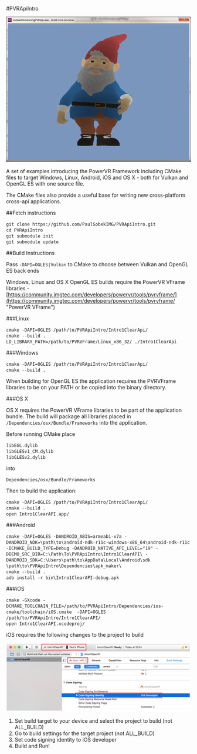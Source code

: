 #PVRApiIntro
 
![](README.png)

A set of examples introducing the PowerVR Framework including CMake files to target Windows, Linux, Android, iOS and OS X - both for Vulkan and OpenGL ES with one source file.

The CMake files also provide a useful base for writing new cross-platform cross-api applications.


##Fetch instructions
```
git clone https://github.com/PaulSobekIMG/PVRApiIntro.git
cd PVRApiIntro
git submodule init
git submodule update
```

##Build Instructions

Pass ```-DAPI=OGLES|Vulkan``` to CMake to choose between Vulkan and OpenGL ES back ends

Windows, Linux and OS X OpenGL ES builds require the PowerVR VFrame libraries - [https://community.imgtec.com/developers/powervr/tools/pvrvframe/](https://community.imgtec.com/developers/powervr/tools/pvrvframe/ "PowerVR VFrame")

###Linux
```
cmake -DAPI=OGLES /path/to/PVRApiIntro/Intro1ClearApi/
cmake --build .
LD_LIBRARY_PATH=/path/to/PVRVFrame/Linux_x86_32/ ./Intro1ClearApi
```

###Windows
```
cmake -DAPI=OGLES /path/to/PVRApiIntro/Intro1ClearApi/
cmake --build .
```
When building for OpenGL ES the application requires the PVRVFrame libraries to be on your PATH or be copied into the binary directory. 

###OS X

OS X requires the PowerVR VFrame libraries to be part of the application bundle. The build will package all libraries placed in ```/Dependencies/osx/Bundle/Frameworks``` into the application. 

Before running CMake place

```
libEGL.dylib
libGLESv1_CM.dylib
libGLESv2.dylib
```
into
```
Dependencies/osx/Bundle/Frameworks
```

Then to build the application: 

```
cmake -DAPI=OGLES /path/to/PVRApiIntro/Intro1ClearApi/
cmake --build .
open Intro1ClearAPI.app/
```

###Android
```
cmake -DAPI=OGLES -DANDROID_ABIS=armeabi-v7a -DANDROID_NDK=\path\to\android-ndk-r11c-windows-x86_64\android-ndk-r11c -DCMAKE_BUILD_TYPE=Debug -DANDROID_NATIVE_API_LEVEL="19" -DDEMO_SRC_DIR=C:\Path\To\PVRApiIntro\Intro1ClearAPI\ -DANDROID_SDK=C:\Users\path\to\AppData\Local\Android\sdk \path\to\PVRApiIntro\Dependencies\apk_maker\
cmake --build .
adb install -r bin\Intro1ClearAPI-debug.apk
```

###iOS
```
cmake -GXcode -DCMAKE_TOOLCHAIN_FILE=/path/to/PVRApiIntro/Dependencies/ios-cmake/toolchain/iOS.cmake  -DAPI=OGLES /path/to/PVRApiIntro/Intro1ClearAPI/
open Intro1ClearAPI.xcodeproj/
```

iOS requires the following changes to the project to build

![](ios.png)

1. Set build target to your device and select the project to build (not ALL_BUILD)
2. Go to build settings for the target project (not ALL_BUILD)
3. Set code signing identity to iOS developer
4. Build and Run!

